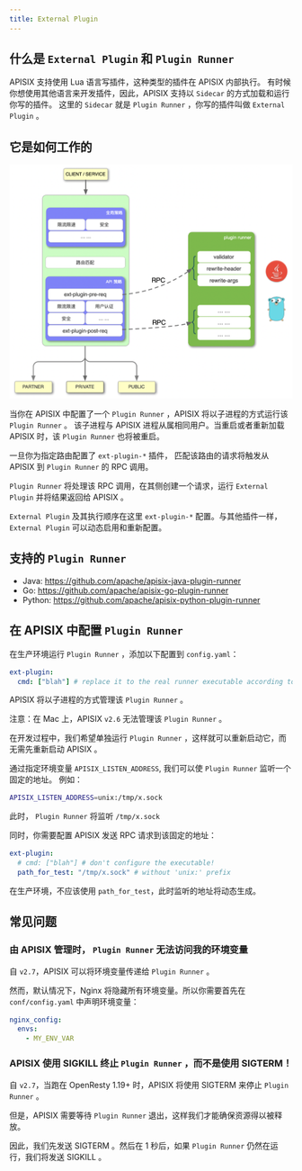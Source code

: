 ```yaml
---
title: External Plugin
---
```


<!--
#
# Licensed to the Apache Software Foundation (ASF) under one or more
# contributor license agreements.  See the NOTICE file distributed with
# this work for additional information regarding copyright ownership.
# The ASF licenses this file to You under the Apache License, Version 2.0
# (the "License"); you may not use this file except in compliance with
# the License.  You may obtain a copy of the License at
#
#     http://www.apache.org/licenses/LICENSE-2.0
#
# Unless required by applicable law or agreed to in writing, software
# distributed under the License is distributed on an "AS IS" BASIS,
# WITHOUT WARRANTIES OR CONDITIONS OF ANY KIND, either express or implied.
# See the License for the specific language governing permissions and
# limitations under the License.
#
-->

## 什么是 `External Plugin` 和 `Plugin Runner`

APISIX 支持使用 Lua 语言写插件，这种类型的插件在 APISIX 内部执行。
有时候你想使用其他语言来开发插件，因此，APISIX 支持以 `Sidecar` 的方式加载和运行你写的插件。
这里的 `Sidecar` 就是 `Plugin Runner` ，你写的插件叫做 `External Plugin` 。

## 它是如何工作的

![external-plugin](../../assets/images/external-plugin.png)

当你在 APISIX 中配置了一个 `Plugin Runner` ，APISIX 将以子进程的方式运行该 `Plugin Runner` 。
该子进程与 APISIX 进程从属相同用户。当重启或者重新加载 APISIX 时，该 `Plugin Runner` 也将被重启。

一旦你为指定路由配置了 `ext-plugin-*` 插件，
匹配该路由的请求将触发从 APISIX 到  `Plugin Runner` 的 RPC 调用。

 `Plugin Runner` 将处理该 RPC 调用，在其侧创建一个请求，运行 `External Plugin` 并将结果返回给 APISIX 。

 `External Plugin` 及其执行顺序在这里 `ext-plugin-*` 配置。与其他插件一样， `External Plugin` 可以动态启用和重新配置。

## 支持的 `Plugin Runner`

- Java: https://github.com/apache/apisix-java-plugin-runner
- Go: https://github.com/apache/apisix-go-plugin-runner
- Python: https://github.com/apache/apisix-python-plugin-runner

## 在 APISIX 中配置 `Plugin Runner`

在生产环境运行 `Plugin Runner` ，添加以下配置到 `config.yaml`：

```yaml
ext-plugin:
  cmd: ["blah"] # replace it to the real runner executable according to the runner you choice
```

APISIX 将以子进程的方式管理该 `Plugin Runner` 。

注意：在 Mac 上，APISIX `v2.6` 无法管理该 `Plugin Runner` 。

在开发过程中，我们希望单独运行 `Plugin Runner` ，这样就可以重新启动它，而无需先重新启动 APISIX 。

通过指定环境变量 `APISIX_LISTEN_ADDRESS`, 我们可以使 `Plugin Runner` 监听一个固定的地址。
例如：

```bash
APISIX_LISTEN_ADDRESS=unix:/tmp/x.sock
```

此时， `Plugin Runner` 将监听 `/tmp/x.sock`

同时，你需要配置 APISIX 发送 RPC 请求到该固定的地址：

```yaml
ext-plugin:
  # cmd: ["blah"] # don't configure the executable!
  path_for_test: "/tmp/x.sock" # without 'unix:' prefix
```

在生产环境，不应该使用 `path_for_test`，此时监听的地址将动态生成。

## 常见问题

### 由 APISIX 管理时， `Plugin Runner` 无法访问我的环境变量

自 `v2.7`，APISIX 可以将环境变量传递给 `Plugin Runner` 。

然而，默认情况下，Nginx 将隐藏所有环境变量。所以你需要首先在 `conf/config.yaml` 中声明环境变量：

```yaml
nginx_config:
  envs:
    - MY_ENV_VAR
```

### APISIX 使用 SIGKILL 终止 `Plugin Runner` ，而不是使用 SIGTERM！

自 `v2.7`，当跑在 OpenResty 1.19+ 时，APISIX 将使用 SIGTERM 来停止 `Plugin Runner` 。

但是，APISIX 需要等待 `Plugin Runner` 退出，这样我们才能确保资源得以被释放。

因此，我们先发送 SIGTERM 。然后在 1 秒后，如果 `Plugin Runner` 仍然在运行，我们将发送 SIGKILL 。

